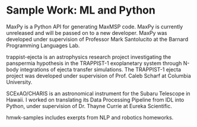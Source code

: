 # Sample Work: ML and Python
MaxPy is a Python API for generating MaxMSP code. MaxPy is currently unreleased and will be passed on to a new developer. MaxPy was developed under supervision of Professor Mark Santolucito at the Barnard Programming Languages Lab.  

trappist-ejecta is an astrophysics research project investigating the panspermia hypothesis in the TRAPPIST-1 exoplanetary system through N-body integrations of ejecta transfer simulations. The TRAPPIST-1 ejecta project was developed under supervision of Prof. Caleb Scharf at Columbia University.

SCExAO/CHARIS is an astronomical instrument for the Subaru Telescope in Hawaii. I worked on translating its Data Processing Pipeline from IDL into Python, under supervision of Dr. Thayne Currie at Eureka Scientific. 

hmwk-samples includes exerpts from NLP and robotics homeworks. 
